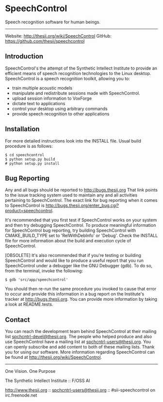 # SpeechControl

Speech recognition software for human beings.

***

Website: http://thesii.org/wiki/SpeechControl
GitHub:  https://github.com/thesii/speechcontrol

## Introduction

SpeechControl's the attempt of the Synthetic Intellect Institute to
provide an efficient means of speech recognition technologies to the
Linux desktop. SpeechControl is a speech recognition toolkit, allowing
you to:

  * train multiple acoustic models
  * manipulate and redistribute sessions made with SpeechControl.
  * upload session information to VoxForge
  * dictate text to applications
  * control your desktop using arbitrary commands
  * provide speech recognition to other applications

## Installation

For more detailed instructions look into the INSTALL file.
Usual build procedure is as follows:

    $ cd speechcontrol
    $ python setup.py build
    # python setup.py install

## Bug Reporting

Any and all bugs should be reported to http://bugs.thesii.org
That link points to the issue tracking system used to maintain any and all
activities pertaining to SpeechControl. The exact link for bug reporting
when it comes to SpeechControl is
http://bugs.thesii.org/enter_bug.cgi?product=speechcontrol.

It's recommended that you first test if SpeechControl works on your system
and then try debugging SpeechControl. To produce meaningful information
for SpeechControl bug reporting, try building SpeechControl with
CMAKE_BUILD_TYPE set to 'RelWithDebInfo' or 'Debug'. Check the INSTALL
file for more information about the build and execution cycle of SpeechControl.

[OBSOLETE]
It's also recommended that if you're testing or building SpeechControl and would
like to produce a useful report that you run SpeechControl under a debugger like
the GNU Debugger (gdb). To do so, from the terminal, invoke the following:

    $ gdb 'src/app/speechcontrol'

You should then re-run the same procedure you invoked to cause that error to
occur and provide this information in a bug report on the Institute's tracker at
http://bugs.thesii.org. You can provide more information by taking a look at
README.tests.

## Contact
You can reach the development team behind SpeechControl at their
mailing list spchcntrl-devel@thesii.org. The people who helped produce
and also use SpeechControl have a mailing list at spchcntrl-users@thesii.org.
You can openly subscribe and add content to both of these mailing lists.
Thank you for using our software. More information regarding SpeechControl
can be found at http://thesii.org/wiki/SpeechControl.


***
One Vision. One Purpose

The Synthetic Intellect Institute :: F/OSS AI

http://www.thesii.org :: spchcntrl-users@thesii.org :: #sii-speechcontrol on irc.freenode.net

